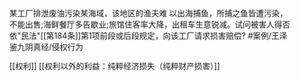 某工厂排泄废油污染某海域，该地区的渔夫难 以出海捕鱼，所捕之鱼皆遭污染，不能出售;海鲜餐厅多告歇业;旅馆住客率大降，出租车生意锐减。试问被害人得否依"民法"[[第184条]]第1项前段或后段规定，向该工厂请求损害赔偿? #案例/王泽鉴九阴真经/侵权行为 

[[权利]]
[[权利以外的利益：纯粹经济损失（纯粹财产损害）]]